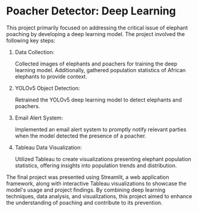 # Poacher Detector: Deep Learning

This project primarily focused on addressing the critical issue of elephant poaching by developing a deep learning model. The project involved the following key steps:

1. Data Collection:
   
   Collected images of elephants and poachers for training the deep learning model. Additionally, gathered population statistics of African elephants to provide context.

3. YOLOv5 Object Detection:
   
   Retrained the YOLOv5 deep learning model to detect elephants and poachers.

5. Email Alert System:

   Implemented an email alert system to promptly notify relevant parties when the model detected the presence of a poacher.

7. Tableau Data Visualization:

   Utilized Tableau to create visualizations presenting elephant population statistics, offering insights into population trends and distribution.

The final project was presented using Streamlit, a web application framework, along with interactive Tableau visualizations to showcase the model's usage and project findings.
By combining deep learning techniques, data analysis, and visualizations, this project aimed to enhance the understanding of poaching and contribute to its prevention.

